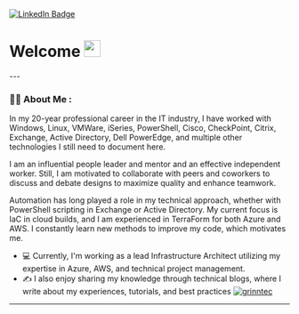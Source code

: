<div id="badges">
  <a href="https://www.linkedin.com/in/neilgrinnall/">
    <img src="https://img.shields.io/badge/LinkedIn-blue?style=for-the-badge&logo=linkedin&logoColor=white" alt="LinkedIn Badge"/>
  </a>
</div>

<img src="https://komarev.com/ghpvc/?username=grinntec&style=flat-square&color=blue" alt=""/>

<h1>
  Welcome
  <img src="https://media.giphy.com/media/hvRJCLFzcasrR4ia7z/giphy.gif" width="30px"/>
</h1>
---

### :man_technologist: About Me :
In my 20-year professional career in the IT industry, I have worked with Windows, Linux, VMWare, iSeries, PowerShell, Cisco, CheckPoint, Citrix, Exchange, Active Directory, Dell PowerEdge, and multiple other technologies I still need to document here.

I am an influential people leader and mentor and an effective independent worker. Still, I am motivated to collaborate with peers and coworkers to discuss and debate designs to maximize quality and enhance teamwork.

Automation has long played a role in my technical approach, whether with PowerShell scripting in Exchange or Active Directory. My current focus is IaC in cloud builds, and I am experienced in TerraForm for both Azure and AWS. I constantly learn new methods to improve my code, which motivates me.

- 💻 Currently, I'm working as a lead Infrastructure Architect utilizing my expertise in Azure, AWS, and technical project management.
- ✍️ I also enjoy sharing my knowledge through technical blogs, where I write about my experiences, tutorials, and best practices [![grinntec](https://img.shields.io/badge/grinntec-blue)](https://grinntec.net)
---
